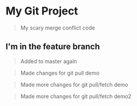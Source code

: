 # My Git Project

> My scary merge conflict code

## I'm in the feature branch

> Added to master again

> Made changes for git pull demo

> Made more changes for git pull/fetch demo

> Made more changes for git pull/fetch demo2
